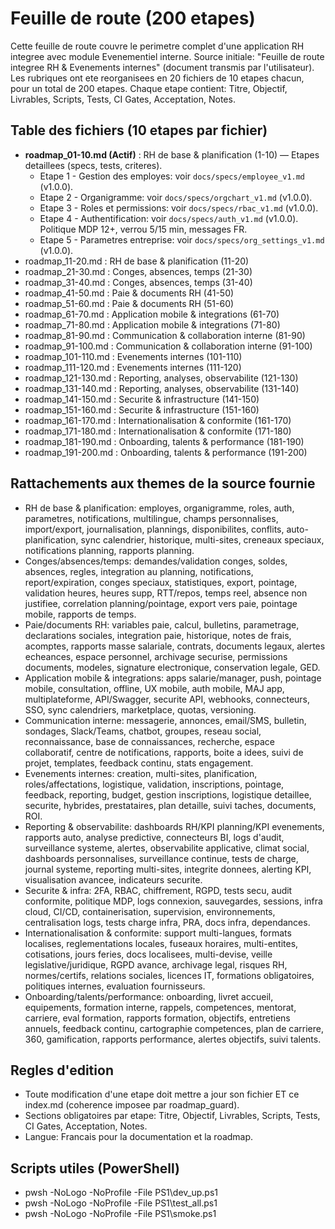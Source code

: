 # Feuille de route (200 etapes)

Cette feuille de route couvre le perimetre complet d'une application RH integree avec module Evenementiel interne.
Source initiale: "Feuille de route integree RH & Evenements internes" (document transmis par l'utilisateur).
Les rubriques ont ete reorganisees en 20 fichiers de 10 etapes chacun, pour un total de 200 etapes.
Chaque etape contient: Titre, Objectif, Livrables, Scripts, Tests, CI Gates, Acceptation, Notes.

## Table des fichiers (10 etapes par fichier)
- **roadmap_01-10.md (Actif)** : RH de base & planification (1-10) — Etapes detaillees (specs, tests, criteres).
  - Etape 1 - Gestion des employes: voir `docs/specs/employee_v1.md` (v1.0.0).
  - Etape 2 - Organigramme: voir `docs/specs/orgchart_v1.md` (v1.0.0).
  - Etape 3 - Roles et permissions: voir `docs/specs/rbac_v1.md` (v1.0.0).
  - Etape 4 - Authentification: voir `docs/specs/auth_v1.md` (v1.0.0). Politique MDP 12+, verrou 5/15 min, messages FR.
  - Etape 5 - Parametres entreprise: voir `docs/specs/org_settings_v1.md` (v1.0.0).
- roadmap_11-20.md : RH de base & planification (11-20)
- roadmap_21-30.md : Conges, absences, temps (21-30)
- roadmap_31-40.md : Conges, absences, temps (31-40)
- roadmap_41-50.md : Paie & documents RH (41-50)
- roadmap_51-60.md : Paie & documents RH (51-60)
- roadmap_61-70.md : Application mobile & integrations (61-70)
- roadmap_71-80.md : Application mobile & integrations (71-80)
- roadmap_81-90.md : Communication & collaboration interne (81-90)
- roadmap_91-100.md : Communication & collaboration interne (91-100)
- roadmap_101-110.md : Evenements internes (101-110)
- roadmap_111-120.md : Evenements internes (111-120)
- roadmap_121-130.md : Reporting, analyses, observabilite (121-130)
- roadmap_131-140.md : Reporting, analyses, observabilite (131-140)
- roadmap_141-150.md : Securite & infrastructure (141-150)
- roadmap_151-160.md : Securite & infrastructure (151-160)
- roadmap_161-170.md : Internationalisation & conformite (161-170)
- roadmap_171-180.md : Internationalisation & conformite (171-180)
- roadmap_181-190.md : Onboarding, talents & performance (181-190)
- roadmap_191-200.md : Onboarding, talents & performance (191-200)

## Rattachements aux themes de la source fournie
- RH de base & planification: employes, organigramme, roles, auth, parametres, notifications, multilingue, champs personnalises, import/export, journalisation, plannings, disponibilites, conflits, auto-planification, sync calendrier, historique, multi-sites, creneaux speciaux, notifications planning, rapports planning.
- Conges/absences/temps: demandes/validation conges, soldes, absences, regles, integration au planning, notifications, report/expiration, conges speciaux, statistiques, export, pointage, validation heures, heures supp, RTT/repos, temps reel, absence non justifiee, correlation planning/pointage, export vers paie, pointage mobile, rapports de temps.
- Paie/documents RH: variables paie, calcul, bulletins, parametrage, declarations sociales, integration paie, historique, notes de frais, acomptes, rapports masse salariale, contrats, documents legaux, alertes echeances, espace personnel, archivage securise, permissions documents, modeles, signature electronique, conservation legale, GED.
- Application mobile & integrations: apps salarie/manager, push, pointage mobile, consultation, offline, UX mobile, auth mobile, MAJ app, multiplateforme, API/Swagger, securite API, webhooks, connecteurs, SSO, sync calendriers, marketplace, quotas, versioning.
- Communication interne: messagerie, annonces, email/SMS, bulletin, sondages, Slack/Teams, chatbot, groupes, reseau social, reconnaissance, base de connaissances, recherche, espace collaboratif, centre de notifications, rapports, boite a idees, suivi de projet, templates, feedback continu, stats engagement.
- Evenements internes: creation, multi-sites, planification, roles/affectations, logistique, validation, inscriptions, pointage, feedback, reporting, budget, gestion inscriptions, logistique detaillee, securite, hybrides, prestataires, plan detaille, suivi taches, documents, ROI.
- Reporting & observabilite: dashboards RH/KPI planning/KPI evenements, rapports auto, analyse predictive, connecteurs BI, logs d'audit, surveillance systeme, alertes, observabilite applicative, climat social, dashboards personnalises, surveillance continue, tests de charge, journal systeme, reporting multi-sites, integrite donnees, alerting KPI, visualisation avancee, indicateurs securite.
- Securite & infra: 2FA, RBAC, chiffrement, RGPD, tests secu, audit conformite, politique MDP, logs connexion, sauvegardes, sessions, infra cloud, CI/CD, containerisation, supervision, environnements, centralisation logs, tests charge infra, PRA, docs infra, dependances.
- Internationalisation & conformite: support multi-langues, formats localises, reglementations locales, fuseaux horaires, multi-entites, cotisations, jours feries, docs localisees, multi-devise, veille legislative/juridique, RGPD avance, archivage legal, risques RH, normes/certifs, relations sociales, licences IT, formations obligatoires, politiques internes, evaluation fournisseurs.
- Onboarding/talents/performance: onboarding, livret accueil, equipements, formation interne, rappels, competences, mentorat, carriere, eval formation, rapports formation, objectifs, entretiens annuels, feedback continu, cartographie competences, plan de carriere, 360, gamification, rapports performance, alertes objectifs, suivi talents.

## Regles d'edition
- Toute modification d'une etape doit mettre a jour son fichier ET ce index.md (coherence imposee par roadmap_guard).
- Sections obligatoires par etape: Titre, Objectif, Livrables, Scripts, Tests, CI Gates, Acceptation, Notes.
- Langue: Francais pour la documentation et la roadmap.

## Scripts utiles (PowerShell)
- pwsh -NoLogo -NoProfile -File PS1\dev_up.ps1
- pwsh -NoLogo -NoProfile -File PS1\test_all.ps1
- pwsh -NoLogo -NoProfile -File PS1\smoke.ps1
